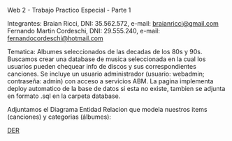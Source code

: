Web 2 - Trabajo Practico Especial - Parte 1

Integrantes:
Braian Ricci, DNI: 35.562.572, e-mail: braianricci@gmail.com
Fernando Martin Cordeschi, DNI: 29.555.240, e-mail: fernandocordeschi@hotmail.com

Tematica:
Albumes seleccionados de las decadas de los 80s y 90s.
Buscamos crear una database de musica seleccionada en la cual los usuarios pueden chequear info de discos y sus correspondientes canciones.
Se incluye un usuario administrador (usuario: webadmin; contraseña: admin) con acceso a servicios ABM.
La pagina implementa deploy automatico de la base de datos si esta no existe, tambien se adjunta en formato .sql en la carpeta database.

Adjuntamos el Diagrama Entidad Relacion que modela nuestros items (canciones) y categorias (álbumes):

[DER](https://raw.githubusercontent.com/koides/web2-tpe/master/DER.png)
